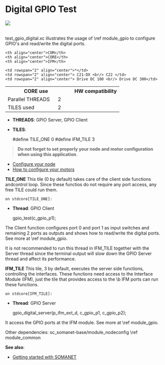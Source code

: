 Digital GPIO Test
====================
<a href="https://github.com/synapticon/sc_sncn_motorctrl_sin/blob/master/SYNAPTICON.md">
<img align="left" src="https://s3-eu-west-1.amazonaws.com/synapticon-resources/images/logos/synapticon_fullname_blackoverwhite_280x48.png"/>
</a>
<br/>
<br/>

test_gpio_digital.xc illustrates the usage of \ref module_gpio to configure GPIO's and read/write the digital ports. 

<table align="center" cellpadding="5" width="80%">
<tr>
    <th colspan="2">CORE use</th>
    <td rowspan="3" width="1px"></td>
    <th colspan="3">HW compatibility</th>
</tr>
<tr>
    <td>Parallel THREADS</td>
    <td width="30px" align="center"> 2 </td>

    <th align="center">COM</th>
    <th align="center">CORE</th>
    <th align="center">IFM</th>
</tr>
<tr>
    <td>TILES used</td>
    <td width="30px" align="center"> 2 </td>

    <td rowspan="2" align="center">*</td>
    <td rowspan="2" align="center"> C21-DX <br/> C22 </td>
    <td rowspan="2" align="center"> Drive DC 100 <br/> Drive DC 300</td>
</tr>
</table>


- **THREADS**: GPIO Server, GPIO Client 

- **TILES**:

	#define TILE_ONE 0
	#define IFM_TILE 3  

> **Do not forget to set properly your node and motor configuration when using this application**.

- [Configure your node]() 
- [How to configure your motors][how_to_configure_motors]

**TILE_ONE** 
This tile (0 by default) takes care of the client side functions andcontrol loop. Since these functios do not require any port access, any free TILE could run them.

	on stdcore[TILE_ONE]:

- **Thread**: GPIO Client
	
	gpio_test(c_gpio_p1);

The Client function configures port 0 and port 1 as input switches and remaining 2 ports as outputs and shows how to read/write the 
digital ports. See more at \ref module_gpio.

It is not recommended  to run this thread in IFM_TILE together with the Server thread since the terminal output will slow down the GPIO Server thread and affect its performance.

**IFM_TILE** 
This tile, 3 by default, executes the server side functions, controlling the interfaces. These functions need access to the Interface Module (IFM), just the tile that provides access to the \b IFM ports can run these functions.  

	on stdcore[IFM_TILE]: 

- **Thread**: GPIO Server
			
	gpio_digital_server(p_ifm_ext_d, c_gpio_p1, c_gpio_p2);

It access the GPIO ports at the IFM module. See more at \ref module_gpio.


Other dependencies: sc_somanet-base/module_nodeconfig \ref module_common

**See also**:

- [Getting started with SOMANET][getting_started_somanet]    

[sc_sncn_ethercat]:https://github.com/synapticon/sc_sncn_ethercat
[sc_pwm]: https://github.com/synapticon/sc_pwm

[module_adc]: https://github.com/synapticon/sc_sncn_motorctrl_sin/tree/master/module_adc
[module_hall]: https://github.com/synapticon/sc_sncn_motorctrl_sin/tree/master/module_hall
[module_watchdog]: https://github.com/synapticon/sc_sncn_motorctrl_sin/tree/master/module_watchdog
[modle_ecat_drive]: https://github.com/synapticon/sc_sncn_motorctrl_sin/tree/master/module_ecat_drive
[module_ctrl_loops]: https://github.com/synapticon/sc_sncn_motorctrl_sin/tree/master/module_ctrl_loops
[module_blocks]: https://github.com/synapticon/sc_sncn_motorctrl_sin/tree/master/module_blocks
[module_qei]: https://github.com/synapticon/sc_sncn_motorctrl_sin/tree/master/module_qei
[module_commutation]: https://github.com/synapticon/sc_sncn_motorctrl_sin/tree/master/module_commutation
[module_gpio]: https://github.com/synapticon/sc_sncn_motorctrl_sin/tree/master/module_gpio

[module_ethercat]: https://github.com/synapticon/sc_sncn_ethercat/tree/master/module_ethercat

[module_pwm_symmetrical]: https://github.com/synapticon/sc_pwm/tree/master/module_pwm_symmetrical

[how_to_configure_motors]: https://github.com/synapticon/sc_sncn_motorctrl_sin/blob/master/howto/HOW_TO_CONFIGURE_MOTORS.md
[getting_started_somanet]: http://doc.synapticon.com/wiki/index.php/Category:Getting_Started_with_SOMANET
